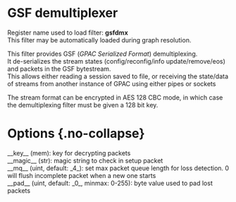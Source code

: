 <!-- automatically generated - do not edit, patch gpac/applications/gpac/gpac.c -->

# GSF demultiplexer  
  
Register name used to load filter: __gsfdmx__  
This filter may be automatically loaded during graph resolution.  
  
This filter provides GSF (_GPAC Serialized Format_) demultiplexing.  
It de-serializes the stream states (config/reconfig/info update/remove/eos) and packets in the GSF bytestream.  
This allows either reading a session saved to file, or receiving the state/data of streams from another instance of GPAC using either pipes or sockets  
  
The stream format can be encrypted in AES 128 CBC mode, in which case the demultiplexing filter must be given a 128 bit key.  
  

# Options  {.no-collapse}  
  
<div markdown class="option">  
<a id="key">__key__</a> (mem): key for decrypting packets  
</div>  
<div markdown class="option">  
<a id="magic">__magic__</a> (str): magic string to check in setup packet  
</div>  
<div markdown class="option">  
<a id="mq">__mq__</a> (uint, default: _4_): set max packet queue length for loss detection. 0 will flush incomplete packet when a new one starts  
</div>  
<div markdown class="option">  
<a id="pad">__pad__</a> (uint, default: _0_, minmax: 0-255): byte value used to pad lost packets  
</div>  
  
